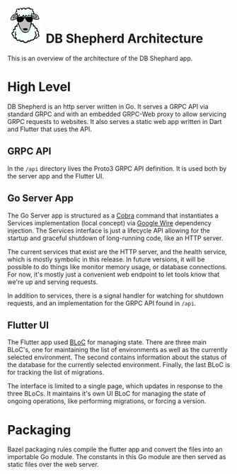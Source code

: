 # ![DB Shepherd](/images/dbshepherd.png) DB Shepherd Architecture

This is an overview of the architecture of the DB Shephard app.

# High Level
DB Shepherd is an http server written in Go.  It serves a GRPC API via standard
GRPC and with an embedded GRPC-Web proxy to allow servicing GRPC requests to
websites.  It also serves a static web app written in Dart and Flutter that
uses the API.

## GRPC API
In the `/api` directory lives the Proto3 GRPC API definition.  It is used both
by the server app and the Flutter UI.

## Go Server App
The Go Server app is structured as a [Cobra](https://github.com/spf13/cobra)
command that instantiates a Services implementation (local concept) via [Google
Wire](https://github.com/google/wire) dependency injection.  The Services
interface is just a lifecycle API allowing for the startup and graceful
shutdown of long-running code, like an HTTP server.

The current services that exist are the HTTP server, and the health service,
which is mostly symbolic in this release. In future versions, it will be
possible to do things like monitor memory usage, or database connections. For
now, it's mostly just a convenient web endpoint to let tools know that we're up
and serving requests.

In addition to services, there is a signal handler for watching for shutdown
requests, and an implementation for the GRPC API found in `/api`.

## Flutter UI
The Flutter app used [BLoC](https://bloclibrary.dev) for managing state. There
are three main BLoC's, one for maintaining the list of environments as well as
the currently selected environment. The second contains information about the
status of the database for the currently selected environment.  Finally, the
last BLoC is for tracking the list of migrations.

The interface is limited to a single page, which updates in response to the
three BLoCs.  It maintains it's own UI BLoC for managing the state of ongoing
operations, like performing migrations, or forcing a version.

# Packaging
Bazel packaging rules compile the flutter app and convert the files into an
importable Go module.  The constants in this Go module are then served as
static files over the web server.
